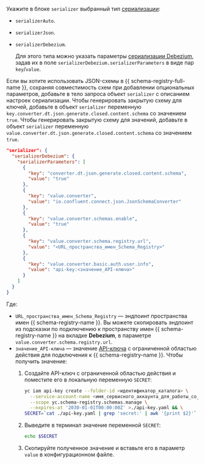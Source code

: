 Укажите в блоке `serializer` выбранный тип [сериализации](../../../data-transfer/concepts/serializer.md):

* `serializerAuto`.
* `serializerJson`.
* `serializerDebezium`.

    Для этого типа можно указать параметры [сериализации Debezium](../../../data-transfer/concepts/serializer.md#debezium), задав их в поле `serializerDebezium.serializerParameters` в виде пар `key`/`value`.

Если вы хотите использовать JSON-схемы в {{ schema-registry-full-name }}, сохраняя совместимость схем при добавлении опциональных параметров, добавьте в тело запроса объект `serializer` с описанием настроек сериализации. Чтобы генерировать закрытую схему для ключей, добавьте в объект `serializer` переменную `key.converter.dt.json.generate.closed.content.schema` со значением `true`. Чтобы генерировать закрытую схему для значений, добавьте в объект `serializer` переменную `value.converter.dt.json.generate.closed.content.schema` со значением `true`.

```json
"serializer": {
  "serializerDebezium": {
    "serializerParameters": [
      {
        "key": "converter.dt.json.generate.closed.content.schema",
        "value": "true"
      },
      {
        "key": "value.converter",
        "value": "io.confluent.connect.json.JsonSchemaConverter"
      },
      {
        "key": "value.converter.schemas.enable",
        "value": "true"
      },
      {
        "key": "value.converter.schema.registry.url",
        "value": "<URL_пространства_имен_Schema_Registry>"
      },
      {
        "key": "value.converter.basic.auth.user.info",
        "value": "api-key:<значение_API-ключа>"
      }
    ]
  }
}
```

Где:

* `URL_пространства_имен_Schema_Registry` — эндпоинт пространства имен {{ schema-registry-name }}. Вы можете скопировать эндпоинт из подсказки по подключению к пространству имен {{ schema-registry-name }} на вкладке **Debezium**, в параметре `value.converter.schema.registry.url`.
* `значение_API-ключа` — значение [API-ключа](../../../iam/concepts/authorization/api-key.md) с ограниченной областью действия для подключения к {{ schema-registry-name }}. Чтобы получить значение:
    1. Создайте API-ключ с ограниченной областью действия и поместите его в локальную переменную `SECRET`:

        ```bash
        yc iam api-key create --folder-id <идентификатор_каталога> \
          --service-account-name <имя_сервисного_аккаунта_для_работы_со_Schema_Registry> \
          --scope yc.schema-registry.schemas.manage \
          --expires-at '2030-01-01T00:00:00Z' >./api-key.yaml && \
        SECRET=`cat ./api-key.yaml | grep 'secret:' | awk '{print $2}'`
        ```

    1. Выведите в терминал значение переменной `SECRET`:

        ```bash
        echo $SECRET
        ```

    1. Скопируйте полученное значение и вставьте его в параметр `value` в конфигурационном файле.
